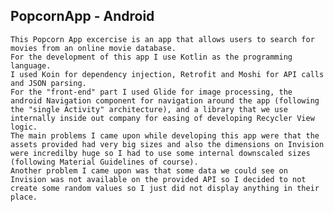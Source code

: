 ## __PopcornApp - Android__
    This Popcorn App excercise is an app that allows users to search for movies from an online movie database.
    For the development of this app I use Kotlin as the programming language.
    I used Koin for dependency injection, Retrofit and Moshi for API calls and JSON parsing.
    For the "front-end" part I used Glide for image processing, the android Navigation component for navigation around the app (following the "single Activity" architecture), and a library that we use internally inside out company for easing of developing Recycler View logic.
    The main problems I came upon while developing this app were that the assets provided had very big sizes and also the dimensions on Invision were incredilby huge so I had to use some internal downscaled sizes (following Material Guidelines of course).
    Another problem I came upon was that some data we could see on Invision was not available on the provided API so I decided to not create some random values so I just did not display anything in their place.